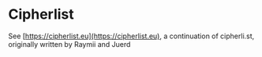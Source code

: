 # Cipherlist

See [https://cipherlist.eu](https://cipherlist.eu), a continuation of cipherli.st, originally written by Raymii and Juerd
